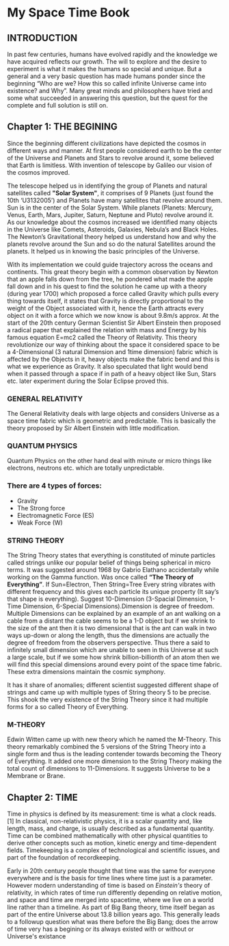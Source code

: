 # My Space Time Book

## INTRODUCTION

In past few centuries, humans have evolved rapidly and the knowledge we have acquired reflects our growth. The will to explore and the desire to experiment is what it makes the humans so special and unique. But a general and a very basic question has made humans ponder since the beginning “Who are we? How this so called infinite Universe came into existence? and Why”. Many great minds and philosophers have tried and some what succeeded in answering this question, but the quest for the complete and full solution is still on.

## Chapter 1: THE BEGINING 
Since the beginning different civilizations have depicted the cosmos in different ways and manner. At first people considered earth to be the center of the Universe and Planets and Stars to revolve around it, some believed that Earth is limitless. With invention of telescope by Galileo our vision of the cosmos improved.


The telescope helped us in identifying the group of Planets and natural satellites called **"Solar System"**, it comprises of 9 Planets (just found the 10th ‘U3132005’) and Planets have many satellites that revolve around them. Sun is in the center of the Solar System. While planets (Planets: Mercury, Venus, Earth, Mars, Jupiter, Saturn, Neptune and Pluto) revolve around it. As our knowledge about the cosmos increased we identified many objects in the Universe like Comets, Asteroids, Galaxies, Nebula’s and Black Holes.
The Newton’s Gravitational theory helped us understand how and why the planets revolve around the Sun and so do the natural Satellites around the planets. It helped us in knowing the basic principles of the Universe. 

With its implementation we could guide trajectory across the oceans and continents. This great theory begin with a common observation by Newton that an apple falls down from the tree, he pondered what made the apple fall down and in his quest to find the solution he came up with a theory (during year 1700) which proposed a force called Gravity which pulls every thing towards itself, it states that Gravity is directly proportional to the weight of the Object associated with it, hence the Earth attracts every object on it with a force which we now know is about 9.8m/s approx.
At the start of the 20th century German Scientist Sir Albert Einstein then proposed a radical paper that explained the relation with mass and Energy by his famous equation E=mc2 called the Theory of Relativity. This theory revolutionize our way of thinking about the space it considered space to be a 4-Dimensional (3 natural Dimension and 1time dimension) fabric which is affected by the Objects in it, heavy objects make the fabric bend and this is what we experience as Gravity. It also speculated that light would bend when it passed through a space if in path of a heavy object like Sun, Stars etc. later experiment during the Solar Eclipse proved this.

### GENERAL RELATIVITY
The General Relativity deals with large objects and considers Universe as a space time fabric which is geometric and predictable. This is basically the theory proposed by Sir Albert Einstein with little modification.

### QUANTUM PHYSICS
Quantum Physics on the other hand deal with minute or micro things like electrons, neutrons etc. which are totally unpredictable. 


### There are 4 types of forces:

* Gravity
* The Strong force
* Electromagnetic Force (ES)
* Weak Force (W)


### STRING THEORY

The String Theory states that everything is constituted of minute particles called strings unlike our popular belief of things being spherical in micro terms. It was suggested around 1968 by Gabrio Elathano accidentally while working on the Gamma function.
Was once called **“The Theory of Everything”**.
If Sun=Electron, Then String=Tree
Every string vibrates with different frequency and this gives each particle its unique property (It say’s that shape is everything).
Suggest 10-Dimension (3-Spacial Dimension, 1-Time Dimension, 6-Special Dimensions).Dimension is degree of freedom.
Multiple Dimensions can be explained by an example of an ant walking on a cable from a distant the cable seems to be a 1-D object but if we shrink to the size of the ant then it is two dimensional that is the ant can walk in two ways up-down or along the length, thus the dimensions are actually the degree of freedom from the observers perspective. Thus there a said to infinitely small dimension which are unable to seen in this Universe at such a large scale, but if we some how shrink billion-billionth of an atom then we will find this special dimensions around every point of the space time fabric. These extra dimensions maintain the cosmic symphony.

It has it share of anomalies; different scientist suggested different shape of strings and came up with multiple types of String theory 5 to be precise. This shook the very existence of the String Theory since it had multiple forms for a so called Theory of Everything.


### M-THEORY
Edwin Witten came up with new theory which he named the M-Theory. This theory remarkably combined the 5 versions of the String Theory into a single form and thus is the leading contender towards becoming the Theory of Everything. It added one more dimension to the String Theory making the total count of dimensions to 11-Dimensions.
It suggests Universe to be a Membrane or Brane.

## Chapter 2: TIME
Time in physics is defined by its measurement: time is what a clock reads.[1] In classical, non-relativistic physics, it is a scalar quantity and, like length, mass, and charge, is usually described as a fundamental quantity. Time can be combined mathematically with other physical quantities to derive other concepts such as motion, kinetic energy and time-dependent fields. Timekeeping is a complex of technological and scientific issues, and part of the foundation of recordkeeping.


Early in 20th century people thought that time was the same for everyone everywhere and is the basis for time lines where time just is a parameter. However modern understanding of time is based on *Einstein's* theory of relativity, in which rates of time run differently depending on relative motion, and space and time are merged into spacetime, where we live on a world line rather than a timeline. As part of Big Bang theory, time itself began as part of the entire Universe about 13.8 billion years ago. This generally leads to a followup question what was there before the Big Bang; does the arrow of time very has a begining or its always existed with or without or Universe's existance 
